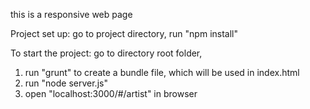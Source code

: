 this is a responsive web page

Project set up:
go to project directory, run "npm install"

To start the project:
go to directory root folder, 
1. run "grunt" to create a bundle file, which will be used in index.html
2. run "node server.js"
3. open "localhost:3000/#/artist" in browser
